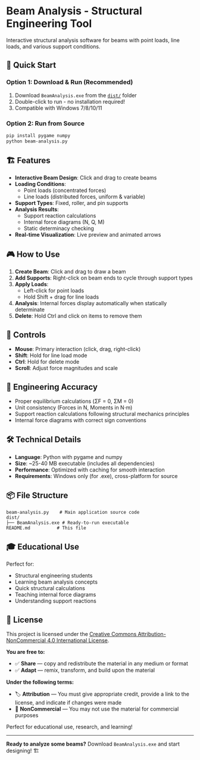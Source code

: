 # Beam Analysis - Structural Engineering Tool

Interactive structural analysis software for beams with point loads, line loads, and various support conditions.

## 🚀 Quick Start

### **Option 1: Download & Run (Recommended)**
1. Download `BeamAnalysis.exe` from the [`dist/`](dist/) folder
2. Double-click to run - no installation required!
3. Compatible with Windows 7/8/10/11

### **Option 2: Run from Source**
```bash
pip install pygame numpy
python beam-analysis.py
```

## 🏗️ Features

- **Interactive Beam Design**: Click and drag to create beams
- **Loading Conditions**: 
  - Point loads (concentrated forces)
  - Line loads (distributed forces, uniform & variable)
- **Support Types**: Fixed, roller, and pin supports
- **Analysis Results**:
  - Support reaction calculations
  - Internal force diagrams (N, Q, M)
  - Static determinacy checking
- **Real-time Visualization**: Live preview and animated arrows

## 🎮 How to Use

1. **Create Beam**: Click and drag to draw a beam
2. **Add Supports**: Right-click on beam ends to cycle through support types
3. **Apply Loads**: 
   - Left-click for point loads
   - Hold Shift + drag for line loads
4. **Analysis**: Internal forces display automatically when statically determinate
5. **Delete**: Hold Ctrl and click on items to remove them

## 🔧 Controls

- **Mouse**: Primary interaction (click, drag, right-click)
- **Shift**: Hold for line load mode
- **Ctrl**: Hold for delete mode
- **Scroll**: Adjust force magnitudes and scale

## 📐 Engineering Accuracy

- Proper equilibrium calculations (ΣF = 0, ΣM = 0)
- Unit consistency (Forces in N, Moments in N⋅m)
- Support reaction calculations following structural mechanics principles
- Internal force diagrams with correct sign conventions

## 🛠️ Technical Details

- **Language**: Python with pygame and numpy
- **Size**: ~25-40 MB executable (includes all dependencies)
- **Performance**: Optimized with caching for smooth interaction
- **Requirements**: Windows only (for .exe), cross-platform for source

## 📦 File Structure

```
beam-analysis.py    # Main application source code
dist/
├── BeamAnalysis.exe # Ready-to-run executable
README.md          # This file
```

## 🎓 Educational Use

Perfect for:
- Structural engineering students
- Learning beam analysis concepts
- Quick structural calculations
- Teaching internal force diagrams
- Understanding support reactions

## 📜 License

This project is licensed under the [Creative Commons Attribution-NonCommercial 4.0 International License](https://creativecommons.org/licenses/by-nc/4.0/).

**You are free to:**
- ✅ **Share** — copy and redistribute the material in any medium or format
- ✅ **Adapt** — remix, transform, and build upon the material

**Under the following terms:**
- 🏷️ **Attribution** — You must give appropriate credit, provide a link to the license, and indicate if changes were made
- 🚫 **NonCommercial** — You may not use the material for commercial purposes

Perfect for educational use, research, and learning!

---

**Ready to analyze some beams?** Download `BeamAnalysis.exe` and start designing! 🏗️
